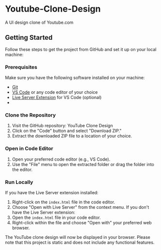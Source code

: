 # Youtube-Clone-Design
A UI design clone of Youtube.com

## Getting Started
Follow these steps to get the project from GitHub and set it up on your local machine:

### Prerequisites
Make sure you have the following software installed on your machine:
- [Git](https://git-scm.com/)
- [VS Code](https://code.visualstudio.com/) or any code editor of your choice
- [Live Server Extension](https://marketplace.visualstudio.com/items?itemName=ritwickdey.LiveServer) for VS Code (optional)
- 
### Clone the Repository
1. Visit the GitHub repository: YouTube Clone Design
2. Click on the "Code" button and select "Download ZIP."
3. Extract the downloaded ZIP file to a location of your choice.

### Open in Code Editor
1. Open your preferred code editor (e.g., VS Code).
2. Use the "File" menu to open the extracted folder or drag the folder into the editor.

### Run Locally
If you have the Live Server extension installed:
1. Right-click on the `index.html` file in the code editor.
2. Choose "Open with Live Server" from the context menu.
If you don't have the Live Server extension:
1. Open the `index.html` file in your code editor.
2. Right-click within the file and choose "Open with" your preferred web browser.

The YouTube clone design will now be displayed in your browser. Please note that this project is static and does not include any functional features.
